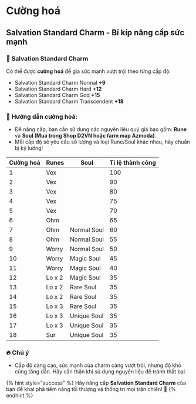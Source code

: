# Cường hoá

## **Salvation Standard Charm - Bí kíp nâng cấp sức mạnh**

### 🌟 **Salvation Standard Charm**&#x20;

Có thể được **cường hoá** để gia  sức mạnh vượt trội theo từng cấp độ:

* Salvation Standard Charm Normal **+9**
* Salvation Standard Charm Hard **+12**
* Salvation Standard Charm God **+15**
* Salvation Standard Charm Transcendent **+18**&#x20;



### 🔧 **Hướng dẫn cường hoá:**

* Để nâng cấp, bạn cần sử dụng các nguyên liệu quý giá bao gồm: **Rune** và **Soul (Mua trong Shop D2VN hoặc farm map Azmoda)**.
* Mỗi cấp độ sẽ yêu cầu số lượng và loại Rune/Soul khác nhau, hãy chuẩn bị kỹ lưỡng!



| Cường hoá | Runes  | Soul        | Tỉ lệ thành công |
| --------- | ------ | ----------- | ---------------- |
| 1         | Vex    |             | 100              |
| 2         | Vex    |             | 90               |
| 3         | Vex    |             | 80               |
| 4         | Vex    |             | 75               |
| 5         | Vex    |             | 70               |
| 6         | Ohm    |             | 65               |
| 7         | Ohm    | Normal Soul | 60               |
| 8         | Ohm    | Normal Soul | 55               |
| 9         | Worry  | Normal Soul | 50               |
| 10        | Worry  | Magic Soul  | 45               |
| 11        | Worry  | Magic Soul  | 40               |
| 12        | Lo x 2 | Magic Soul  | 35               |
| 13        | Lo x 2 | Rare Soul   | 35               |
| 14        | Lo x 2 | Rare Soul   | 35               |
| 15        | Lo x 3 | Rare Soul   | 35               |
| 16        | Lo x 3 | Unique Soul | 35               |
| 17        | Lo x 3 | Unique Soul | 35               |
| 18        | Sur    | Unique Soul | 35               |



### 🔥 **Chú ý**

* Cấp độ càng cao, sức mạnh của charm càng vượt trội, nhưng độ khó cũng tăng dần. Hãy cẩn thận khi sử dụng nguyên liệu để tránh thất bại.





{% hint style="success" %}
Hãy nâng cấp **Salvation Standard Charm** của bạn để khai phá tiềm năng tối thượng và thống trị mọi trận chiến! 💪
{% endhint %}
